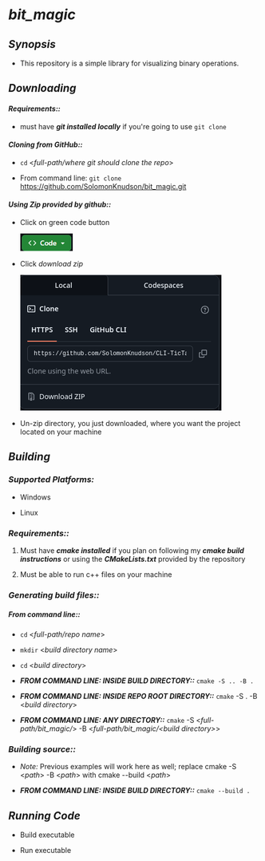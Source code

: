 # *bit_magic*

## *Synopsis*

* This repository is a simple library for visualizing binary operations. 

## *Downloading*

#### *Requirements::*

* must have ***git installed locally*** if you're going to use `git clone`
  
#### *Cloning from GitHub::*

* `cd` <*full-path/where git should clone the repo*>

* From command line: `git clone` <https://github.com/SolomonKnudson/bit_magic.git>

#### *Using Zip provided by github::*

* Click on green code button

  ![ALT text][code_button]

* Click *download zip*

  ![ALT text][code_drop_down]

* Un-zip directory, you just downloaded, where you want the project located on your machine  

## *Building*

### *Supported Platforms:*

* Windows

* Linux

### *Requirements::*

1. Must have ***cmake installed*** if you plan on following my ***cmake build instructions*** or using the ***CMakeLists.txt*** provided by the repository

1. Must be able to run c++ files on your machine

### *Generating build files::*

##### *From command line::*

* `cd` <*full-path/repo name*>

* `mkdir` <*build directory name*>

* `cd` <*build directory*>

* ***FROM COMMAND LINE: INSIDE BUILD DIRECTORY::*** `cmake -S .. -B .`

* ***FROM COMMAND LINE: INSIDE REPO ROOT DIRECTORY::*** `cmake` -S . -B <*build directory*>

* ***FROM COMMAND LINE: ANY DIRECTORY::*** `cmake` -S <*full-path/bit_magic/*> -B <*full-path/bit_magic/<*build directory*>*>

### *Building source::*

* *Note:* Previous examples will work here as well; replace cmake -S <*path*> -B <*path*> with cmake --build <*path*>

* ***FROM COMMAND LINE: INSIDE BUILD DIRECTORY::*** `cmake --build .`

## *Running Code*

* Build executable

* Run executable

[code_button]: https://github.com/SolomonKnudson/bit_magic/blob/main/img/installing/code_button.png 
[code_drop_down]: https://github.com/SolomonKnudson/bit_magic/blob/main/img/installing/code_drop_down.png 
